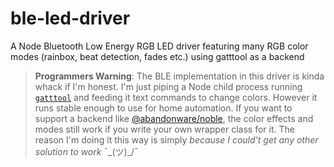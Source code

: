 # ble-led-driver
A Node Bluetooth Low Energy RGB LED driver featuring many RGB color modes (rainbox, beat detection, fades etc.) using gatttool as a backend

> **Programmers Warning**: The BLE implementation in this driver is kinda whack if I'm honest. 
> I'm just piping a Node child process running [`gatttool`](https://elinux.org/RPi_Bluetooth_LE) and feeding it text commands to change colors.
> However it runs stable enough to use for home automation. 
> If you want to support a backend like [@abandonware/noble](https://github.com/abandonware/noble#readme), 
> the color effects and modes still work if you write your own wrapper class for it.
> The reason I'm doing it this way is simply _because I could't get any other solution to work_ ¯\_(ツ)_/¯

